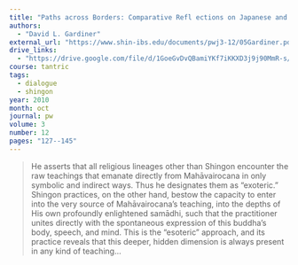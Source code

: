 ```yaml
---
title: "Paths across Borders: Comparative Refl ections on Japanese and Indo-Tibetan Models of the Buddhist Path"
authors:
  - "David L. Gardiner"
external_url: "https://www.shin-ibs.edu/documents/pwj3-12/05Gardiner.pdf"
drive_links:
  - "https://drive.google.com/file/d/1GoeGvDvQBamiYKf7iKKXD3j9j90MmR-s/view?usp=drivesdk"
course: tantric
tags:
  - dialogue
  - shingon
year: 2010
month: oct
journal: pw
volume: 3
number: 12
pages: "127--145"
---
```


> He asserts that all religious lineages other than Shingon encounter the raw teachings that emanate directly from Mahāvairocana in only symbolic and indirect ways.
Thus he designates them as “exoteric.”
Shingon practices, on the other hand, bestow the capacity to enter into the very source of Mahāvairocana’s teaching, into the depths of His own profoundly enlightened samādhi, such that the practitioner unites directly with the spontaneous expression of this buddha’s body, speech, and mind.
This is the “esoteric” approach, and its practice reveals that this deeper, hidden dimension is always present in any kind of teaching...
